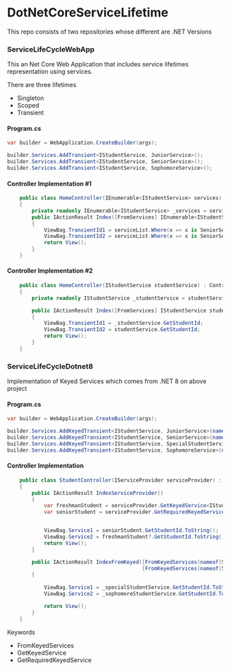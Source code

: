 # DotNetCoreServiceLifetime

This repo consists of two repositories whose different are .NET Versions

### ServiceLifeCycleWebApp
This an Net Core Web Application that includes service lifetimes representation using services. 

There are three lifetimes

- Singleton
- Scoped
- Transient

#### Program.cs
```csharp
var builder = WebApplication.CreateBuilder(args);

builder.Services.AddTransient<IStudentService, JuniorService>();
builder.Services.AddTransient<IStudentService, SeniorService>();
builder.Services.AddTransient<IStudentService, SophomoreService>();
```
#### Controller Implementation #1
```csharp
    public class HomeController(IEnumerable<IStudentService> services) : Controller
    {
        private readonly IEnumerable<IStudentService> _services = services;
        public IActionResult Index([FromServices] IEnumerable<IStudentService> serviceList)
        {
            ViewBag.TransientId1 = serviceList.Where(x => x is SeniorService).FirstOrDefault().GetStudentId;
            ViewBag.TransientId2 = serviceList.Where(x => x is SeniorService).FirstOrDefault().GetStudentId;
            return View();
        }
    }
```

#### Controller Implementation #2
```csharp
    public class HomeController(IStudentService studentService) : Controller
    {
        private readonly IStudentService _studentService = studentService;

        public IActionResult Index([FromServices] IStudentService studentService)
        {
            ViewBag.TransientId1 = _studentService.GetStudentId;
            ViewBag.TransientId2 = studentService.GetStudentId;
            return View();
        }
    }
```
### ServiceLifeCycleDotnet8
Implementation of Keyed Services which comes from .NET 8 on above project

#### Program.cs

```csharp
var builder = WebApplication.CreateBuilder(args);

builder.Services.AddKeyedTransient<IStudentService, JuniorService>(nameof(StudentType.Junior));
builder.Services.AddKeyedTransient<IStudentService, SeniorService>(nameof(StudentType.Senior));
builder.Services.AddKeyedTransient<IStudentService, SpecialStudentService>(nameof(StudentType.Special));
builder.Services.AddKeyedTransient<IStudentService, SophomoreService>(nameof(StudentType.Sophomore));
```

#### Controller Implementation 
```csharp
    public class StudentController(IServiceProvider serviceProvider) : Controller
    { 
        public IActionResult IndexServiceProvider()
        {
            var freshmanStudent = serviceProvider.GetKeyedService<IStudentService>(nameof(StudentType.Freshman));
            var seniorStudent = serviceProvider.GetRequiredKeyedService<IStudentService>(nameof(StudentType.Senior));


            ViewBag.Service1 = seniorStudent.GetStudentId.ToString();
            ViewBag.Service2 = freshmanStudent?.GetStudentId.ToString();
            return View();
        }

        public IActionResult IndexFromKeyed([FromKeyedServices(nameof(StudentType.Special))] IStudentService _specialStudentService,
                                            [FromKeyedServices(nameof(StudentType.Sophomore))] IStudentService _sophomoreStudentService)
        {
 
            ViewBag.Service1 = _specialStudentService.GetStudentId.ToString();
            ViewBag.Service2 = _sophomoreStudentService.GetStudentId.ToString();

            return View();
        }
    }
```

Keywords
- FromKeyedServices
- GetKeyedService
- GetRequiredKeyedService
